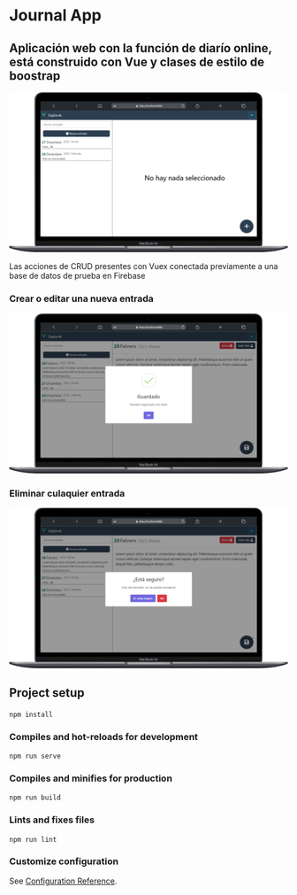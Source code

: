 # Journal App
## Aplicación web con la función de diarío online, está construido con Vue y clases de estilo de boostrap

![](https://github.com/urban-calderon/vue-journal-vuex/blob/main/public/demo1.png)

Las acciones de CRUD presentes con Vuex conectada previamente a una base de datos de prueba en Firebase

### Crear o editar una nueva entrada

![](https://github.com/urban-calderon/vue-journal-vuex/blob/main/public/demo2.png)

### Eliminar culaquier entrada

![](https://github.com/urban-calderon/vue-journal-vuex/blob/main/public/demo3.png)

## Project setup
```
npm install
```

### Compiles and hot-reloads for development
```
npm run serve
```

### Compiles and minifies for production
```
npm run build
```

### Lints and fixes files
```
npm run lint
```

### Customize configuration
See [Configuration Reference](https://cli.vuejs.org/config/).
